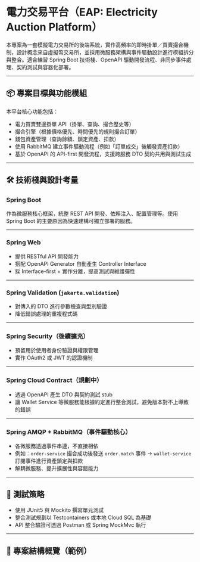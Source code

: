 # 電力交易平台（EAP: Electricity Auction Platform）

本專案為一套模擬電力交易所的後端系統，實作高頻率的即時掛單／買賣撮合機制，設計概念來自虛擬幣交易所，並採用微服務架構與事件驅動設計進行模組拆分與整合。適合練習 Spring Boot 技術棧、OpenAPI 驅動開發流程、非同步事件處理、契約測試與容器化部署。

---

## 📦 專案目標與功能模組

本平台核心功能包括：

- 電力買賣雙邊掛單 API（掛單、查詢、撮合歷史等）
- 撮合引擎（根據價格優先、時間優先的規則撮合訂單）
- 錢包資產管理（查詢餘額、鎖定資產、扣款）
- 使用 RabbitMQ 建立事件驅動流程（例如「訂單成交」後觸發資產扣款）
- 基於 OpenAPI 的 API-first 開發流程，支援跨服務 DTO 契約共用與測試生成

---

## 🛠 技術棧與設計考量

### Spring Boot

作為微服務核心框架，統整 REST API 開發、依賴注入、配置管理等。使用 Spring Boot 的主要原因為快速建構可獨立部署的服務。

---

### Spring Web

- 提供 RESTful API 開發能力
- 搭配 OpenAPI Generator 自動產生 Controller Interface
- 採 Interface-first + 實作分離，提高測試與維護彈性

---

### Spring Validation (`jakarta.validation`)

- 對傳入的 DTO 進行參數檢查與型別驗證
- 降低錯誤處理的重複程式碼

---

### Spring Security（後續擴充）

- 預留用於使用者身份驗證與權限管理
- 實作 OAuth2 或 JWT 的認證機制

---

### Spring Cloud Contract（規劃中）

- 透過 OpenAPI 產生 DTO 與契約測試 stub
- 讓 Wallet Service 等微服務能根據約定進行整合測試，避免版本對不上導致的錯誤

---

### Spring AMQP + RabbitMQ（事件驅動核心）

- 各微服務透過事件串連，不直接相依
- 例如：`order-service` 撮合成功後發送 `order.match` 事件 → `wallet-service` 訂閱事件進行資產鎖定與扣款
- 解耦微服務、提升擴展性與容錯能力

---

## 🧪 測試策略

- 使用 JUnit5 與 Mockito 撰寫單元測試
- 整合測試規劃以 Testcontainers 或本地 Cloud SQL 為基礎
- API 整合驗證可透過 Postman 或 Spring MockMvc 執行

---

## 📂 專案結構概覽（範例）

